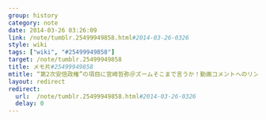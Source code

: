 ```yaml
---
group: history
category: note
date: 2014-03-26 03:26:09
link: /note/tumblr.25499949858.html#2014-03-26-0326
style: wiki
tags: ["wiki", "#25499949858"]
target: /note/tumblr.25499949858
title: メモ片#25499949858
mtitle: “第2次安倍政権”の項目に宮崎哲弥＠ズームそこまで言うか！動画コメントへのリンク追加
layout: redirect
redirect:
  url:  /note/tumblr.25499949858.html#2014-03-26-0326
  delay: 0
---
```

